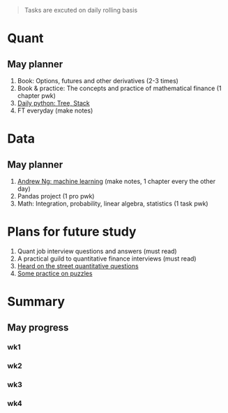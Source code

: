 > Tasks are excuted on daily rolling basis
# Quant
## May planner
 1. Book: Options, futures and other derivatives (2-3 times)
 2. Book & practice: The concepts and practice of mathematical finance (1 chapter pwk)
 3. [Daily python: Tree, Stack](https://github.com/QinmengLUAN/Daily_Python_Coding)
 4. FT everyday (make notes)
 
# Data
## May planner
 1. [Andrew Ng: machine learning](https://www.coursera.org/learn/machine-learning/home/welcome) (make notes, 1 chapter every the other day)
 2. Pandas project (1 pro pwk)
 3. Math: Integration, probability, linear algebra, statistics (1 task pwk)

# Plans for future study 
 1. Quant job interview questions and answers (must read)
 2. A practical guild to quantitative finance interviews (must read)
 3. [Heard on the street quantitative questions](https://docs.google.com/viewer?a=v&pid=sites&srcid=bWl0ci5paXRtLmFjLmlufGNpdmlsfGd4OjZkYWM5OWM5ZmE3ZWFmY2E)
 4. [Some practice on puzzles](http://puzzles.nigelcoldwell.co.uk/)

# Summary
## May progress
### wk1 
### wk2
### wk3
### wk4
 
